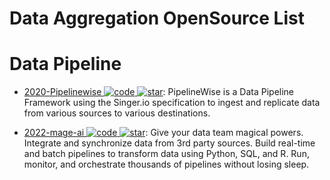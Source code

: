 # Data Aggregation OpenSource List

# Data Pipeline

- [2020-Pipelinewise ![code](https://martrix-usa.oss-accelerate.aliyuncs.com/logo/code.svg) ![star](https://img.shields.io/github/stars/transferwise/pipelinewise)](https://github.com/transferwise/pipelinewise): PipelineWise is a Data Pipeline Framework using the Singer.io specification to ingest and replicate data from various sources to various destinations.

- [2022-mage-ai ![code](https://martrix-usa.oss-accelerate.aliyuncs.com/logo/code.svg) ![star](https://img.shields.io/github/stars/mage-ai/mage-ai)](https://github.com/mage-ai/mage-ai): Give your data team magical powers. Integrate and synchronize data from 3rd party sources. Build real-time and batch pipelines to transform data using Python, SQL, and R. Run, monitor, and orchestrate thousands of pipelines without losing sleep.
